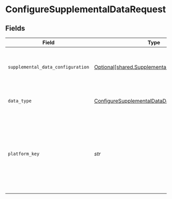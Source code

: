 # ConfigureSupplementalDataRequest


## Fields

| Field                                                                                                                                                                                                                                                                                                                                       | Type                                                                                                                                                                                                                                                                                                                                        | Required                                                                                                                                                                                                                                                                                                                                    | Description                                                                                                                                                                                                                                                                                                                                 | Example                                                                                                                                                                                                                                                                                                                                     |
| ------------------------------------------------------------------------------------------------------------------------------------------------------------------------------------------------------------------------------------------------------------------------------------------------------------------------------------------- | ------------------------------------------------------------------------------------------------------------------------------------------------------------------------------------------------------------------------------------------------------------------------------------------------------------------------------------------- | ------------------------------------------------------------------------------------------------------------------------------------------------------------------------------------------------------------------------------------------------------------------------------------------------------------------------------------------- | ------------------------------------------------------------------------------------------------------------------------------------------------------------------------------------------------------------------------------------------------------------------------------------------------------------------------------------------- | ------------------------------------------------------------------------------------------------------------------------------------------------------------------------------------------------------------------------------------------------------------------------------------------------------------------------------------------- |
| `supplemental_data_configuration`                                                                                                                                                                                                                                                                                                           | [Optional[shared.SupplementalDataConfiguration]](../../models/shared/supplementaldataconfiguration.md)                                                                                                                                                                                                                                      | :heavy_minus_sign:                                                                                                                                                                                                                                                                                                                          | The configuration for the specified platform and data type.                                                                                                                                                                                                                                                                                 |                                                                                                                                                                                                                                                                                                                                             |
| `data_type`                                                                                                                                                                                                                                                                                                                                 | [ConfigureSupplementalDataDataType](../../models/operations/configuresupplementaldatadatatype.md)                                                                                                                                                                                                                                           | :heavy_check_mark:                                                                                                                                                                                                                                                                                                                          | Supported supplemental data data type.                                                                                                                                                                                                                                                                                                      | invoices                                                                                                                                                                                                                                                                                                                                    |
| `platform_key`                                                                                                                                                                                                                                                                                                                              | *str*                                                                                                                                                                                                                                                                                                                                       | :heavy_check_mark:                                                                                                                                                                                                                                                                                                                          | A unique 4-letter key to represent a platform in each integration. View [accounting](https://docs.codat.io/integrations/accounting/overview#platform-keys), [banking](https://docs.codat.io/integrations/banking/overview#platform-keys), and [commerce](https://docs.codat.io/integrations/commerce/overview#platform-keys) platform keys. | gbol                                                                                                                                                                                                                                                                                                                                        |